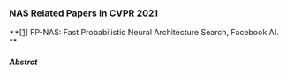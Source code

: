 ### NAS Related Papers in CVPR 2021

**[[1](https://openaccess.thecvf.com/content/CVPR2021/html/Yan_FP-NAS_Fast_Probabilistic_Neural_Architecture_Search_CVPR_2021_paper.html)] FP-NAS: Fast Probabilistic Neural Architecture Search, Facebook AI. **

##### Abstrct

